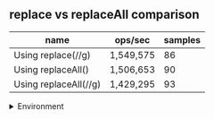 ## replace vs replaceAll comparison

|name|ops/sec|samples|
|-|-|-|
|Using replace(//g)|1,549,575|86|
|Using replaceAll()|1,506,653|90|
|Using replaceAll(//g)|1,429,295|93|


<details>
<summary>Environment</summary>

* __Machine:__ linux x64 | 2 vCPUs | 6.8GB Mem
* __Run:__ Tue Oct 10 2023 21:36:09 GMT+0000 (Coordinated Universal Time)
</details>

<!--
{"environment":{"platform":"linux","arch":"x64","cpus":2,"totalMemory":6.759754180908203},"benchmarks":"[{\"timeStamp\":1696973758375,\"currentTarget\":{\"0\":{\"name\":\"Using replace(//g)\",\"options\":{\"async\":false,\"defer\":false,\"delay\":0.005,\"initCount\":1,\"maxTime\":5,\"minSamples\":5,\"minTime\":0.05},\"async\":false,\"defer\":false,\"delay\":0.005,\"initCount\":1,\"maxTime\":5,\"minSamples\":5,\"minTime\":0.05,\"id\":1,\"stats\":{\"moe\":1.490384175488168e-8,\"rme\":2.3094624752718333,\"sem\":7.604000895347796e-9,\"deviation\":7.051660334286321e-8,\"mean\":6.453381215093107e-7,\"sample\":[6.376665326706622e-7,6.722063173025386e-7,6.820389032078508e-7,6.12873730956789e-7,6.078849284716536e-7,6.174570415133999e-7,5.996332584913772e-7,6.056417976400899e-7,6.086125913447851e-7,6.09689771756667e-7,6.003250094903673e-7,5.938394348486286e-7,6.114775315554712e-7,6.000699558697921e-7,6.098950009490367e-7,5.938133363386163e-7,6.356937221220461e-7,6.057500118629591e-7,6.046823336813135e-7,6.034462014804972e-7,6.55143316408845e-7,6.073883102401063e-7,6.078830074973902e-7,6.950235716997248e-7,6.326579553003701e-7,6.032136874822056e-7,6.086802102116352e-7,6.079352045174148e-7,6.046764140647243e-7,6.088628997817215e-7,7.122986618582139e-7,6.740211042042327e-7,6.535940020878809e-7,6.047796099459048e-7,7.08720745942868e-7,6.619681716807441e-7,7.303958432191326e-7,7.750498362911645e-7,8.631963912878427e-7,8.51723569327133e-7,7.903591985384834e-7,8.727165464553478e-7,6.099875320299896e-7,6.246278115213059e-7,6.079541971149283e-7,6.209110871215716e-7,6.690041876245611e-7,6.397390504887539e-7,6.372774508873493e-7,6.722285873588308e-7,6.144314439593813e-7,7.479366636613836e-7,8.157866090917718e-7,6.948373351048686e-7,6.247891477650185e-7,6.44693093385214e-7,6.23714351807915e-7,7.593738967448041e-7,9.288445359210401e-7,6.130410932903104e-7,6.151491767106386e-7,6.109270902533928e-7,6.145370361582993e-7,6.107942132485527e-7,6.042398453070134e-7,6.079707933947044e-7,6.044260937648287e-7,6.116198989275885e-7,6.130375462655405e-7,6.097075543323526e-7,6.687503202998956e-7,6.09839245041283e-7,6.127065578437885e-7,6.036526288317358e-7,5.975039740912972e-7,6.869863101452027e-7,5.970294320015184e-7,6.049504484198539e-7,6.005516038720699e-7,6.022337833349151e-7,6.100788768150328e-7,6.090930530511531e-7,6.01429462845212e-7,5.998540500142356e-7,5.992039598557465e-7,6.006417504982443e-7],\"variance\":4.972591347014708e-15},\"times\":{\"cycle\":0.05439942229074886,\"elapsed\":5.523,\"period\":6.453381215093107e-7,\"timeStamp\":1696973752851},\"running\":false,\"count\":84296,\"cycles\":6,\"hz\":1549575.2794848217},\"1\":{\"name\":\"Using replaceAll()\",\"options\":{\"async\":false,\"defer\":false,\"delay\":0.005,\"initCount\":1,\"maxTime\":5,\"minSamples\":5,\"minTime\":0.05},\"async\":false,\"defer\":false,\"delay\":0.005,\"initCount\":1,\"maxTime\":5,\"minSamples\":5,\"minTime\":0.05,\"id\":2,\"stats\":{\"moe\":4.954683051522677e-9,\"rme\":0.7464989558694435,\"sem\":2.5278995160829986e-9,\"deviation\":2.398176050057917e-8,\"mean\":6.637227035035814e-7,\"sample\":[6.647636548196927e-7,6.627347639931808e-7,6.579156570060254e-7,6.687450769966771e-7,6.496191153463234e-7,7.567280743719373e-7,6.505694650961327e-7,6.471133034225055e-7,6.973098744521017e-7,6.632524404908135e-7,7.125064196221927e-7,6.593361234160914e-7,6.449429535386834e-7,6.484057123725147e-7,6.481054931255846e-7,6.484373614545827e-7,7.050735876375844e-7,6.460399395205207e-7,6.468459054623733e-7,6.45778545161001e-7,6.50214625270684e-7,6.483130709993209e-7,6.480106736030137e-7,6.521648578347834e-7,6.501479825224556e-7,6.487730866317287e-7,6.528695975295671e-7,6.430043950130056e-7,6.478889330241021e-7,6.427916789462219e-7,6.41896006047948e-7,6.461834373358277e-7,6.397637775199826e-7,6.921681475721225e-7,6.679897632675956e-7,7.40294213632829e-7,6.720092933722576e-7,6.709550119194829e-7,6.572760985683872e-7,6.621433907423225e-7,6.675244445011027e-7,6.477289114388792e-7,6.922013054064734e-7,7.209346531876649e-7,6.796952309320144e-7,6.805238708361485e-7,6.569752304220899e-7,6.60780605025305e-7,6.499216118710401e-7,6.605039710362939e-7,6.577465038308071e-7,6.444538837117397e-7,6.488775289063396e-7,6.562728095559833e-7,6.508305648687583e-7,6.493670690820085e-7,6.439286488278113e-7,6.402966485218566e-7,6.42709904006731e-7,6.440688780388307e-7,6.900290019504608e-7,6.667659319505883e-7,6.673854901010925e-7,6.57865074002779e-7,6.78584857794832e-7,6.857213518095942e-7,6.835770814476753e-7,6.744569687543822e-7,6.662763790268093e-7,7.625004398097982e-7,6.895369121527733e-7,6.805442678122968e-7,6.578969442780107e-7,6.627502135308441e-7,6.723662404548526e-7,6.768842471603584e-7,6.84878676236248e-7,6.617915429037644e-7,6.645235011409559e-7,6.641397830271662e-7,6.627808089950665e-7,6.48418584194893e-7,6.457019236898129e-7,6.468543783384114e-7,6.438075417819309e-7,6.44498489348954e-7,6.447215812755759e-7,6.423873768213863e-7,6.606671340973701e-7,6.523068087656005e-7],\"variance\":5.751248367071393e-16},\"times\":{\"cycle\":0.052064400030931435,\"elapsed\":5.438,\"period\":6.637227035035814e-7,\"timeStamp\":1696973758392},\"running\":false,\"count\":78443,\"cycles\":6,\"hz\":1506653.2977120078},\"2\":{\"name\":\"Using replaceAll(//g)\",\"options\":{\"async\":false,\"defer\":false,\"delay\":0.005,\"initCount\":1,\"maxTime\":5,\"minSamples\":5,\"minTime\":0.05},\"async\":false,\"defer\":false,\"delay\":0.005,\"initCount\":1,\"maxTime\":5,\"minSamples\":5,\"minTime\":0.05,\"id\":3,\"stats\":{\"moe\":5.179207686965574e-9,\"rme\":0.7402617184663624,\"sem\":2.642452901513048e-9,\"deviation\":2.5482892934564345e-8,\"mean\":6.99645484531552e-7,\"sample\":[7.379670758698431e-7,7.107090854102801e-7,7.095460731616788e-7,7.410945520531185e-7,7.188446860866338e-7,7.098265125166683e-7,6.984781903413387e-7,7.083734242470066e-7,7.198468581169322e-7,7.037364969825276e-7,7.93842624032553e-7,7.195801657891481e-7,7.000151354769531e-7,6.965728248766204e-7,7.074001209738394e-7,7.001196128837139e-7,6.737217238086271e-7,7.460780125627127e-7,7.582481472016356e-7,8.200739505292748e-7,7.247520545549921e-7,7.199999596486744e-7,6.8807085692765e-7,7.024441873915558e-7,6.88400392752902e-7,6.739127200828547e-7,6.770077071031784e-7,6.816064804228819e-7,6.813119022959904e-7,6.804524190619661e-7,6.780559469651221e-7,6.855442784867883e-7,6.855858663123851e-7,6.996244749520244e-7,6.852114551042044e-7,6.907404753277775e-7,6.764603110699572e-7,6.824549968463572e-7,6.858126736181006e-7,6.847659191862259e-7,6.785484520310801e-7,6.912477555457144e-7,6.896360159426707e-7,6.802688916623052e-7,8.024587946374653e-7,7.00083444046325e-7,6.857871760806259e-7,6.925172779365782e-7,7.131853268381711e-7,6.887502985895836e-7,6.899057530496397e-7,7.05263523759679e-7,7.041778520337641e-7,6.909498235302011e-7,6.923226914663768e-7,6.945316102365903e-7,6.913242347383818e-7,7.050568595085686e-7,6.957420856985654e-7,6.919831582055102e-7,6.982811304802931e-7,6.882134949072024e-7,6.926742890883959e-7,6.814646053920582e-7,6.861253539460794e-7,6.891059221385724e-7,6.802460780761436e-7,6.896011245756002e-7,7.022628393520941e-7,6.942269683427943e-7,6.802232779097387e-7,6.83700363675403e-7,6.967968919843794e-7,6.837969859226753e-7,7.233549525611605e-7,6.876243675939719e-7,6.84777996967135e-7,6.878310318450824e-7,7.345378638431499e-7,7.019032972341882e-7,7.06696901378209e-7,7.085703262342821e-7,6.942083148811681e-7,6.845097091938753e-7,6.793551135982393e-7,6.829731336473556e-7,6.831126991156381e-7,6.86603231477381e-7,6.91327039467504e-7,6.843245165532697e-7,6.85822174805749e-7,6.987053289853322e-7,6.840413596897352e-7],\"variance\":6.493778323144694e-16},\"times\":{\"cycle\":0.05213548257083766,\"elapsed\":5.48,\"period\":6.99645484531552e-7,\"timeStamp\":1696973763831},\"running\":false,\"count\":74517,\"cycles\":6,\"hz\":1429295.2961306546},\"options\":{},\"events\":{\"start\":[null],\"cycle\":[null,null],\"complete\":[null,null]},\"length\":3,\"running\":false},\"type\":\"cycle\",\"target\":{\"name\":\"Using replace(//g)\",\"options\":{\"async\":false,\"defer\":false,\"delay\":0.005,\"initCount\":1,\"maxTime\":5,\"minSamples\":5,\"minTime\":0.05},\"async\":false,\"defer\":false,\"delay\":0.005,\"initCount\":1,\"maxTime\":5,\"minSamples\":5,\"minTime\":0.05,\"id\":1,\"stats\":{\"moe\":1.490384175488168e-8,\"rme\":2.3094624752718333,\"sem\":7.604000895347796e-9,\"deviation\":7.051660334286321e-8,\"mean\":6.453381215093107e-7,\"sample\":[6.376665326706622e-7,6.722063173025386e-7,6.820389032078508e-7,6.12873730956789e-7,6.078849284716536e-7,6.174570415133999e-7,5.996332584913772e-7,6.056417976400899e-7,6.086125913447851e-7,6.09689771756667e-7,6.003250094903673e-7,5.938394348486286e-7,6.114775315554712e-7,6.000699558697921e-7,6.098950009490367e-7,5.938133363386163e-7,6.356937221220461e-7,6.057500118629591e-7,6.046823336813135e-7,6.034462014804972e-7,6.55143316408845e-7,6.073883102401063e-7,6.078830074973902e-7,6.950235716997248e-7,6.326579553003701e-7,6.032136874822056e-7,6.086802102116352e-7,6.079352045174148e-7,6.046764140647243e-7,6.088628997817215e-7,7.122986618582139e-7,6.740211042042327e-7,6.535940020878809e-7,6.047796099459048e-7,7.08720745942868e-7,6.619681716807441e-7,7.303958432191326e-7,7.750498362911645e-7,8.631963912878427e-7,8.51723569327133e-7,7.903591985384834e-7,8.727165464553478e-7,6.099875320299896e-7,6.246278115213059e-7,6.079541971149283e-7,6.209110871215716e-7,6.690041876245611e-7,6.397390504887539e-7,6.372774508873493e-7,6.722285873588308e-7,6.144314439593813e-7,7.479366636613836e-7,8.157866090917718e-7,6.948373351048686e-7,6.247891477650185e-7,6.44693093385214e-7,6.23714351807915e-7,7.593738967448041e-7,9.288445359210401e-7,6.130410932903104e-7,6.151491767106386e-7,6.109270902533928e-7,6.145370361582993e-7,6.107942132485527e-7,6.042398453070134e-7,6.079707933947044e-7,6.044260937648287e-7,6.116198989275885e-7,6.130375462655405e-7,6.097075543323526e-7,6.687503202998956e-7,6.09839245041283e-7,6.127065578437885e-7,6.036526288317358e-7,5.975039740912972e-7,6.869863101452027e-7,5.970294320015184e-7,6.049504484198539e-7,6.005516038720699e-7,6.022337833349151e-7,6.100788768150328e-7,6.090930530511531e-7,6.01429462845212e-7,5.998540500142356e-7,5.992039598557465e-7,6.006417504982443e-7],\"variance\":4.972591347014708e-15},\"times\":{\"cycle\":0.05439942229074886,\"elapsed\":5.523,\"period\":6.453381215093107e-7,\"timeStamp\":1696973752851},\"running\":false,\"count\":84296,\"cycles\":6,\"hz\":1549575.2794848217},\"aborted\":false},{\"timeStamp\":1696973763830,\"currentTarget\":{\"0\":{\"name\":\"Using replace(//g)\",\"options\":{\"async\":false,\"defer\":false,\"delay\":0.005,\"initCount\":1,\"maxTime\":5,\"minSamples\":5,\"minTime\":0.05},\"async\":false,\"defer\":false,\"delay\":0.005,\"initCount\":1,\"maxTime\":5,\"minSamples\":5,\"minTime\":0.05,\"id\":1,\"stats\":{\"moe\":1.490384175488168e-8,\"rme\":2.3094624752718333,\"sem\":7.604000895347796e-9,\"deviation\":7.051660334286321e-8,\"mean\":6.453381215093107e-7,\"sample\":[6.376665326706622e-7,6.722063173025386e-7,6.820389032078508e-7,6.12873730956789e-7,6.078849284716536e-7,6.174570415133999e-7,5.996332584913772e-7,6.056417976400899e-7,6.086125913447851e-7,6.09689771756667e-7,6.003250094903673e-7,5.938394348486286e-7,6.114775315554712e-7,6.000699558697921e-7,6.098950009490367e-7,5.938133363386163e-7,6.356937221220461e-7,6.057500118629591e-7,6.046823336813135e-7,6.034462014804972e-7,6.55143316408845e-7,6.073883102401063e-7,6.078830074973902e-7,6.950235716997248e-7,6.326579553003701e-7,6.032136874822056e-7,6.086802102116352e-7,6.079352045174148e-7,6.046764140647243e-7,6.088628997817215e-7,7.122986618582139e-7,6.740211042042327e-7,6.535940020878809e-7,6.047796099459048e-7,7.08720745942868e-7,6.619681716807441e-7,7.303958432191326e-7,7.750498362911645e-7,8.631963912878427e-7,8.51723569327133e-7,7.903591985384834e-7,8.727165464553478e-7,6.099875320299896e-7,6.246278115213059e-7,6.079541971149283e-7,6.209110871215716e-7,6.690041876245611e-7,6.397390504887539e-7,6.372774508873493e-7,6.722285873588308e-7,6.144314439593813e-7,7.479366636613836e-7,8.157866090917718e-7,6.948373351048686e-7,6.247891477650185e-7,6.44693093385214e-7,6.23714351807915e-7,7.593738967448041e-7,9.288445359210401e-7,6.130410932903104e-7,6.151491767106386e-7,6.109270902533928e-7,6.145370361582993e-7,6.107942132485527e-7,6.042398453070134e-7,6.079707933947044e-7,6.044260937648287e-7,6.116198989275885e-7,6.130375462655405e-7,6.097075543323526e-7,6.687503202998956e-7,6.09839245041283e-7,6.127065578437885e-7,6.036526288317358e-7,5.975039740912972e-7,6.869863101452027e-7,5.970294320015184e-7,6.049504484198539e-7,6.005516038720699e-7,6.022337833349151e-7,6.100788768150328e-7,6.090930530511531e-7,6.01429462845212e-7,5.998540500142356e-7,5.992039598557465e-7,6.006417504982443e-7],\"variance\":4.972591347014708e-15},\"times\":{\"cycle\":0.05439942229074886,\"elapsed\":5.523,\"period\":6.453381215093107e-7,\"timeStamp\":1696973752851},\"running\":false,\"count\":84296,\"cycles\":6,\"hz\":1549575.2794848217},\"1\":{\"name\":\"Using replaceAll()\",\"options\":{\"async\":false,\"defer\":false,\"delay\":0.005,\"initCount\":1,\"maxTime\":5,\"minSamples\":5,\"minTime\":0.05},\"async\":false,\"defer\":false,\"delay\":0.005,\"initCount\":1,\"maxTime\":5,\"minSamples\":5,\"minTime\":0.05,\"id\":2,\"stats\":{\"moe\":4.954683051522677e-9,\"rme\":0.7464989558694435,\"sem\":2.5278995160829986e-9,\"deviation\":2.398176050057917e-8,\"mean\":6.637227035035814e-7,\"sample\":[6.647636548196927e-7,6.627347639931808e-7,6.579156570060254e-7,6.687450769966771e-7,6.496191153463234e-7,7.567280743719373e-7,6.505694650961327e-7,6.471133034225055e-7,6.973098744521017e-7,6.632524404908135e-7,7.125064196221927e-7,6.593361234160914e-7,6.449429535386834e-7,6.484057123725147e-7,6.481054931255846e-7,6.484373614545827e-7,7.050735876375844e-7,6.460399395205207e-7,6.468459054623733e-7,6.45778545161001e-7,6.50214625270684e-7,6.483130709993209e-7,6.480106736030137e-7,6.521648578347834e-7,6.501479825224556e-7,6.487730866317287e-7,6.528695975295671e-7,6.430043950130056e-7,6.478889330241021e-7,6.427916789462219e-7,6.41896006047948e-7,6.461834373358277e-7,6.397637775199826e-7,6.921681475721225e-7,6.679897632675956e-7,7.40294213632829e-7,6.720092933722576e-7,6.709550119194829e-7,6.572760985683872e-7,6.621433907423225e-7,6.675244445011027e-7,6.477289114388792e-7,6.922013054064734e-7,7.209346531876649e-7,6.796952309320144e-7,6.805238708361485e-7,6.569752304220899e-7,6.60780605025305e-7,6.499216118710401e-7,6.605039710362939e-7,6.577465038308071e-7,6.444538837117397e-7,6.488775289063396e-7,6.562728095559833e-7,6.508305648687583e-7,6.493670690820085e-7,6.439286488278113e-7,6.402966485218566e-7,6.42709904006731e-7,6.440688780388307e-7,6.900290019504608e-7,6.667659319505883e-7,6.673854901010925e-7,6.57865074002779e-7,6.78584857794832e-7,6.857213518095942e-7,6.835770814476753e-7,6.744569687543822e-7,6.662763790268093e-7,7.625004398097982e-7,6.895369121527733e-7,6.805442678122968e-7,6.578969442780107e-7,6.627502135308441e-7,6.723662404548526e-7,6.768842471603584e-7,6.84878676236248e-7,6.617915429037644e-7,6.645235011409559e-7,6.641397830271662e-7,6.627808089950665e-7,6.48418584194893e-7,6.457019236898129e-7,6.468543783384114e-7,6.438075417819309e-7,6.44498489348954e-7,6.447215812755759e-7,6.423873768213863e-7,6.606671340973701e-7,6.523068087656005e-7],\"variance\":5.751248367071393e-16},\"times\":{\"cycle\":0.052064400030931435,\"elapsed\":5.438,\"period\":6.637227035035814e-7,\"timeStamp\":1696973758392},\"running\":false,\"count\":78443,\"cycles\":6,\"hz\":1506653.2977120078},\"2\":{\"name\":\"Using replaceAll(//g)\",\"options\":{\"async\":false,\"defer\":false,\"delay\":0.005,\"initCount\":1,\"maxTime\":5,\"minSamples\":5,\"minTime\":0.05},\"async\":false,\"defer\":false,\"delay\":0.005,\"initCount\":1,\"maxTime\":5,\"minSamples\":5,\"minTime\":0.05,\"id\":3,\"stats\":{\"moe\":5.179207686965574e-9,\"rme\":0.7402617184663624,\"sem\":2.642452901513048e-9,\"deviation\":2.5482892934564345e-8,\"mean\":6.99645484531552e-7,\"sample\":[7.379670758698431e-7,7.107090854102801e-7,7.095460731616788e-7,7.410945520531185e-7,7.188446860866338e-7,7.098265125166683e-7,6.984781903413387e-7,7.083734242470066e-7,7.198468581169322e-7,7.037364969825276e-7,7.93842624032553e-7,7.195801657891481e-7,7.000151354769531e-7,6.965728248766204e-7,7.074001209738394e-7,7.001196128837139e-7,6.737217238086271e-7,7.460780125627127e-7,7.582481472016356e-7,8.200739505292748e-7,7.247520545549921e-7,7.199999596486744e-7,6.8807085692765e-7,7.024441873915558e-7,6.88400392752902e-7,6.739127200828547e-7,6.770077071031784e-7,6.816064804228819e-7,6.813119022959904e-7,6.804524190619661e-7,6.780559469651221e-7,6.855442784867883e-7,6.855858663123851e-7,6.996244749520244e-7,6.852114551042044e-7,6.907404753277775e-7,6.764603110699572e-7,6.824549968463572e-7,6.858126736181006e-7,6.847659191862259e-7,6.785484520310801e-7,6.912477555457144e-7,6.896360159426707e-7,6.802688916623052e-7,8.024587946374653e-7,7.00083444046325e-7,6.857871760806259e-7,6.925172779365782e-7,7.131853268381711e-7,6.887502985895836e-7,6.899057530496397e-7,7.05263523759679e-7,7.041778520337641e-7,6.909498235302011e-7,6.923226914663768e-7,6.945316102365903e-7,6.913242347383818e-7,7.050568595085686e-7,6.957420856985654e-7,6.919831582055102e-7,6.982811304802931e-7,6.882134949072024e-7,6.926742890883959e-7,6.814646053920582e-7,6.861253539460794e-7,6.891059221385724e-7,6.802460780761436e-7,6.896011245756002e-7,7.022628393520941e-7,6.942269683427943e-7,6.802232779097387e-7,6.83700363675403e-7,6.967968919843794e-7,6.837969859226753e-7,7.233549525611605e-7,6.876243675939719e-7,6.84777996967135e-7,6.878310318450824e-7,7.345378638431499e-7,7.019032972341882e-7,7.06696901378209e-7,7.085703262342821e-7,6.942083148811681e-7,6.845097091938753e-7,6.793551135982393e-7,6.829731336473556e-7,6.831126991156381e-7,6.86603231477381e-7,6.91327039467504e-7,6.843245165532697e-7,6.85822174805749e-7,6.987053289853322e-7,6.840413596897352e-7],\"variance\":6.493778323144694e-16},\"times\":{\"cycle\":0.05213548257083766,\"elapsed\":5.48,\"period\":6.99645484531552e-7,\"timeStamp\":1696973763831},\"running\":false,\"count\":74517,\"cycles\":6,\"hz\":1429295.2961306546},\"options\":{},\"events\":{\"start\":[null],\"cycle\":[null,null],\"complete\":[null,null]},\"length\":3,\"running\":false},\"type\":\"cycle\",\"target\":{\"name\":\"Using replaceAll()\",\"options\":{\"async\":false,\"defer\":false,\"delay\":0.005,\"initCount\":1,\"maxTime\":5,\"minSamples\":5,\"minTime\":0.05},\"async\":false,\"defer\":false,\"delay\":0.005,\"initCount\":1,\"maxTime\":5,\"minSamples\":5,\"minTime\":0.05,\"id\":2,\"stats\":{\"moe\":4.954683051522677e-9,\"rme\":0.7464989558694435,\"sem\":2.5278995160829986e-9,\"deviation\":2.398176050057917e-8,\"mean\":6.637227035035814e-7,\"sample\":[6.647636548196927e-7,6.627347639931808e-7,6.579156570060254e-7,6.687450769966771e-7,6.496191153463234e-7,7.567280743719373e-7,6.505694650961327e-7,6.471133034225055e-7,6.973098744521017e-7,6.632524404908135e-7,7.125064196221927e-7,6.593361234160914e-7,6.449429535386834e-7,6.484057123725147e-7,6.481054931255846e-7,6.484373614545827e-7,7.050735876375844e-7,6.460399395205207e-7,6.468459054623733e-7,6.45778545161001e-7,6.50214625270684e-7,6.483130709993209e-7,6.480106736030137e-7,6.521648578347834e-7,6.501479825224556e-7,6.487730866317287e-7,6.528695975295671e-7,6.430043950130056e-7,6.478889330241021e-7,6.427916789462219e-7,6.41896006047948e-7,6.461834373358277e-7,6.397637775199826e-7,6.921681475721225e-7,6.679897632675956e-7,7.40294213632829e-7,6.720092933722576e-7,6.709550119194829e-7,6.572760985683872e-7,6.621433907423225e-7,6.675244445011027e-7,6.477289114388792e-7,6.922013054064734e-7,7.209346531876649e-7,6.796952309320144e-7,6.805238708361485e-7,6.569752304220899e-7,6.60780605025305e-7,6.499216118710401e-7,6.605039710362939e-7,6.577465038308071e-7,6.444538837117397e-7,6.488775289063396e-7,6.562728095559833e-7,6.508305648687583e-7,6.493670690820085e-7,6.439286488278113e-7,6.402966485218566e-7,6.42709904006731e-7,6.440688780388307e-7,6.900290019504608e-7,6.667659319505883e-7,6.673854901010925e-7,6.57865074002779e-7,6.78584857794832e-7,6.857213518095942e-7,6.835770814476753e-7,6.744569687543822e-7,6.662763790268093e-7,7.625004398097982e-7,6.895369121527733e-7,6.805442678122968e-7,6.578969442780107e-7,6.627502135308441e-7,6.723662404548526e-7,6.768842471603584e-7,6.84878676236248e-7,6.617915429037644e-7,6.645235011409559e-7,6.641397830271662e-7,6.627808089950665e-7,6.48418584194893e-7,6.457019236898129e-7,6.468543783384114e-7,6.438075417819309e-7,6.44498489348954e-7,6.447215812755759e-7,6.423873768213863e-7,6.606671340973701e-7,6.523068087656005e-7],\"variance\":5.751248367071393e-16},\"times\":{\"cycle\":0.052064400030931435,\"elapsed\":5.438,\"period\":6.637227035035814e-7,\"timeStamp\":1696973758392},\"running\":false,\"count\":78443,\"cycles\":6,\"hz\":1506653.2977120078},\"aborted\":false},{\"timeStamp\":1696973769311,\"currentTarget\":{\"0\":{\"name\":\"Using replace(//g)\",\"options\":{\"async\":false,\"defer\":false,\"delay\":0.005,\"initCount\":1,\"maxTime\":5,\"minSamples\":5,\"minTime\":0.05},\"async\":false,\"defer\":false,\"delay\":0.005,\"initCount\":1,\"maxTime\":5,\"minSamples\":5,\"minTime\":0.05,\"id\":1,\"stats\":{\"moe\":1.490384175488168e-8,\"rme\":2.3094624752718333,\"sem\":7.604000895347796e-9,\"deviation\":7.051660334286321e-8,\"mean\":6.453381215093107e-7,\"sample\":[6.376665326706622e-7,6.722063173025386e-7,6.820389032078508e-7,6.12873730956789e-7,6.078849284716536e-7,6.174570415133999e-7,5.996332584913772e-7,6.056417976400899e-7,6.086125913447851e-7,6.09689771756667e-7,6.003250094903673e-7,5.938394348486286e-7,6.114775315554712e-7,6.000699558697921e-7,6.098950009490367e-7,5.938133363386163e-7,6.356937221220461e-7,6.057500118629591e-7,6.046823336813135e-7,6.034462014804972e-7,6.55143316408845e-7,6.073883102401063e-7,6.078830074973902e-7,6.950235716997248e-7,6.326579553003701e-7,6.032136874822056e-7,6.086802102116352e-7,6.079352045174148e-7,6.046764140647243e-7,6.088628997817215e-7,7.122986618582139e-7,6.740211042042327e-7,6.535940020878809e-7,6.047796099459048e-7,7.08720745942868e-7,6.619681716807441e-7,7.303958432191326e-7,7.750498362911645e-7,8.631963912878427e-7,8.51723569327133e-7,7.903591985384834e-7,8.727165464553478e-7,6.099875320299896e-7,6.246278115213059e-7,6.079541971149283e-7,6.209110871215716e-7,6.690041876245611e-7,6.397390504887539e-7,6.372774508873493e-7,6.722285873588308e-7,6.144314439593813e-7,7.479366636613836e-7,8.157866090917718e-7,6.948373351048686e-7,6.247891477650185e-7,6.44693093385214e-7,6.23714351807915e-7,7.593738967448041e-7,9.288445359210401e-7,6.130410932903104e-7,6.151491767106386e-7,6.109270902533928e-7,6.145370361582993e-7,6.107942132485527e-7,6.042398453070134e-7,6.079707933947044e-7,6.044260937648287e-7,6.116198989275885e-7,6.130375462655405e-7,6.097075543323526e-7,6.687503202998956e-7,6.09839245041283e-7,6.127065578437885e-7,6.036526288317358e-7,5.975039740912972e-7,6.869863101452027e-7,5.970294320015184e-7,6.049504484198539e-7,6.005516038720699e-7,6.022337833349151e-7,6.100788768150328e-7,6.090930530511531e-7,6.01429462845212e-7,5.998540500142356e-7,5.992039598557465e-7,6.006417504982443e-7],\"variance\":4.972591347014708e-15},\"times\":{\"cycle\":0.05439942229074886,\"elapsed\":5.523,\"period\":6.453381215093107e-7,\"timeStamp\":1696973752851},\"running\":false,\"count\":84296,\"cycles\":6,\"hz\":1549575.2794848217},\"1\":{\"name\":\"Using replaceAll()\",\"options\":{\"async\":false,\"defer\":false,\"delay\":0.005,\"initCount\":1,\"maxTime\":5,\"minSamples\":5,\"minTime\":0.05},\"async\":false,\"defer\":false,\"delay\":0.005,\"initCount\":1,\"maxTime\":5,\"minSamples\":5,\"minTime\":0.05,\"id\":2,\"stats\":{\"moe\":4.954683051522677e-9,\"rme\":0.7464989558694435,\"sem\":2.5278995160829986e-9,\"deviation\":2.398176050057917e-8,\"mean\":6.637227035035814e-7,\"sample\":[6.647636548196927e-7,6.627347639931808e-7,6.579156570060254e-7,6.687450769966771e-7,6.496191153463234e-7,7.567280743719373e-7,6.505694650961327e-7,6.471133034225055e-7,6.973098744521017e-7,6.632524404908135e-7,7.125064196221927e-7,6.593361234160914e-7,6.449429535386834e-7,6.484057123725147e-7,6.481054931255846e-7,6.484373614545827e-7,7.050735876375844e-7,6.460399395205207e-7,6.468459054623733e-7,6.45778545161001e-7,6.50214625270684e-7,6.483130709993209e-7,6.480106736030137e-7,6.521648578347834e-7,6.501479825224556e-7,6.487730866317287e-7,6.528695975295671e-7,6.430043950130056e-7,6.478889330241021e-7,6.427916789462219e-7,6.41896006047948e-7,6.461834373358277e-7,6.397637775199826e-7,6.921681475721225e-7,6.679897632675956e-7,7.40294213632829e-7,6.720092933722576e-7,6.709550119194829e-7,6.572760985683872e-7,6.621433907423225e-7,6.675244445011027e-7,6.477289114388792e-7,6.922013054064734e-7,7.209346531876649e-7,6.796952309320144e-7,6.805238708361485e-7,6.569752304220899e-7,6.60780605025305e-7,6.499216118710401e-7,6.605039710362939e-7,6.577465038308071e-7,6.444538837117397e-7,6.488775289063396e-7,6.562728095559833e-7,6.508305648687583e-7,6.493670690820085e-7,6.439286488278113e-7,6.402966485218566e-7,6.42709904006731e-7,6.440688780388307e-7,6.900290019504608e-7,6.667659319505883e-7,6.673854901010925e-7,6.57865074002779e-7,6.78584857794832e-7,6.857213518095942e-7,6.835770814476753e-7,6.744569687543822e-7,6.662763790268093e-7,7.625004398097982e-7,6.895369121527733e-7,6.805442678122968e-7,6.578969442780107e-7,6.627502135308441e-7,6.723662404548526e-7,6.768842471603584e-7,6.84878676236248e-7,6.617915429037644e-7,6.645235011409559e-7,6.641397830271662e-7,6.627808089950665e-7,6.48418584194893e-7,6.457019236898129e-7,6.468543783384114e-7,6.438075417819309e-7,6.44498489348954e-7,6.447215812755759e-7,6.423873768213863e-7,6.606671340973701e-7,6.523068087656005e-7],\"variance\":5.751248367071393e-16},\"times\":{\"cycle\":0.052064400030931435,\"elapsed\":5.438,\"period\":6.637227035035814e-7,\"timeStamp\":1696973758392},\"running\":false,\"count\":78443,\"cycles\":6,\"hz\":1506653.2977120078},\"2\":{\"name\":\"Using replaceAll(//g)\",\"options\":{\"async\":false,\"defer\":false,\"delay\":0.005,\"initCount\":1,\"maxTime\":5,\"minSamples\":5,\"minTime\":0.05},\"async\":false,\"defer\":false,\"delay\":0.005,\"initCount\":1,\"maxTime\":5,\"minSamples\":5,\"minTime\":0.05,\"id\":3,\"stats\":{\"moe\":5.179207686965574e-9,\"rme\":0.7402617184663624,\"sem\":2.642452901513048e-9,\"deviation\":2.5482892934564345e-8,\"mean\":6.99645484531552e-7,\"sample\":[7.379670758698431e-7,7.107090854102801e-7,7.095460731616788e-7,7.410945520531185e-7,7.188446860866338e-7,7.098265125166683e-7,6.984781903413387e-7,7.083734242470066e-7,7.198468581169322e-7,7.037364969825276e-7,7.93842624032553e-7,7.195801657891481e-7,7.000151354769531e-7,6.965728248766204e-7,7.074001209738394e-7,7.001196128837139e-7,6.737217238086271e-7,7.460780125627127e-7,7.582481472016356e-7,8.200739505292748e-7,7.247520545549921e-7,7.199999596486744e-7,6.8807085692765e-7,7.024441873915558e-7,6.88400392752902e-7,6.739127200828547e-7,6.770077071031784e-7,6.816064804228819e-7,6.813119022959904e-7,6.804524190619661e-7,6.780559469651221e-7,6.855442784867883e-7,6.855858663123851e-7,6.996244749520244e-7,6.852114551042044e-7,6.907404753277775e-7,6.764603110699572e-7,6.824549968463572e-7,6.858126736181006e-7,6.847659191862259e-7,6.785484520310801e-7,6.912477555457144e-7,6.896360159426707e-7,6.802688916623052e-7,8.024587946374653e-7,7.00083444046325e-7,6.857871760806259e-7,6.925172779365782e-7,7.131853268381711e-7,6.887502985895836e-7,6.899057530496397e-7,7.05263523759679e-7,7.041778520337641e-7,6.909498235302011e-7,6.923226914663768e-7,6.945316102365903e-7,6.913242347383818e-7,7.050568595085686e-7,6.957420856985654e-7,6.919831582055102e-7,6.982811304802931e-7,6.882134949072024e-7,6.926742890883959e-7,6.814646053920582e-7,6.861253539460794e-7,6.891059221385724e-7,6.802460780761436e-7,6.896011245756002e-7,7.022628393520941e-7,6.942269683427943e-7,6.802232779097387e-7,6.83700363675403e-7,6.967968919843794e-7,6.837969859226753e-7,7.233549525611605e-7,6.876243675939719e-7,6.84777996967135e-7,6.878310318450824e-7,7.345378638431499e-7,7.019032972341882e-7,7.06696901378209e-7,7.085703262342821e-7,6.942083148811681e-7,6.845097091938753e-7,6.793551135982393e-7,6.829731336473556e-7,6.831126991156381e-7,6.86603231477381e-7,6.91327039467504e-7,6.843245165532697e-7,6.85822174805749e-7,6.987053289853322e-7,6.840413596897352e-7],\"variance\":6.493778323144694e-16},\"times\":{\"cycle\":0.05213548257083766,\"elapsed\":5.48,\"period\":6.99645484531552e-7,\"timeStamp\":1696973763831},\"running\":false,\"count\":74517,\"cycles\":6,\"hz\":1429295.2961306546},\"options\":{},\"events\":{\"start\":[null],\"cycle\":[null,null],\"complete\":[null,null]},\"length\":3,\"running\":false},\"type\":\"cycle\",\"target\":{\"name\":\"Using replaceAll(//g)\",\"options\":{\"async\":false,\"defer\":false,\"delay\":0.005,\"initCount\":1,\"maxTime\":5,\"minSamples\":5,\"minTime\":0.05},\"async\":false,\"defer\":false,\"delay\":0.005,\"initCount\":1,\"maxTime\":5,\"minSamples\":5,\"minTime\":0.05,\"id\":3,\"stats\":{\"moe\":5.179207686965574e-9,\"rme\":0.7402617184663624,\"sem\":2.642452901513048e-9,\"deviation\":2.5482892934564345e-8,\"mean\":6.99645484531552e-7,\"sample\":[7.379670758698431e-7,7.107090854102801e-7,7.095460731616788e-7,7.410945520531185e-7,7.188446860866338e-7,7.098265125166683e-7,6.984781903413387e-7,7.083734242470066e-7,7.198468581169322e-7,7.037364969825276e-7,7.93842624032553e-7,7.195801657891481e-7,7.000151354769531e-7,6.965728248766204e-7,7.074001209738394e-7,7.001196128837139e-7,6.737217238086271e-7,7.460780125627127e-7,7.582481472016356e-7,8.200739505292748e-7,7.247520545549921e-7,7.199999596486744e-7,6.8807085692765e-7,7.024441873915558e-7,6.88400392752902e-7,6.739127200828547e-7,6.770077071031784e-7,6.816064804228819e-7,6.813119022959904e-7,6.804524190619661e-7,6.780559469651221e-7,6.855442784867883e-7,6.855858663123851e-7,6.996244749520244e-7,6.852114551042044e-7,6.907404753277775e-7,6.764603110699572e-7,6.824549968463572e-7,6.858126736181006e-7,6.847659191862259e-7,6.785484520310801e-7,6.912477555457144e-7,6.896360159426707e-7,6.802688916623052e-7,8.024587946374653e-7,7.00083444046325e-7,6.857871760806259e-7,6.925172779365782e-7,7.131853268381711e-7,6.887502985895836e-7,6.899057530496397e-7,7.05263523759679e-7,7.041778520337641e-7,6.909498235302011e-7,6.923226914663768e-7,6.945316102365903e-7,6.913242347383818e-7,7.050568595085686e-7,6.957420856985654e-7,6.919831582055102e-7,6.982811304802931e-7,6.882134949072024e-7,6.926742890883959e-7,6.814646053920582e-7,6.861253539460794e-7,6.891059221385724e-7,6.802460780761436e-7,6.896011245756002e-7,7.022628393520941e-7,6.942269683427943e-7,6.802232779097387e-7,6.83700363675403e-7,6.967968919843794e-7,6.837969859226753e-7,7.233549525611605e-7,6.876243675939719e-7,6.84777996967135e-7,6.878310318450824e-7,7.345378638431499e-7,7.019032972341882e-7,7.06696901378209e-7,7.085703262342821e-7,6.942083148811681e-7,6.845097091938753e-7,6.793551135982393e-7,6.829731336473556e-7,6.831126991156381e-7,6.86603231477381e-7,6.91327039467504e-7,6.843245165532697e-7,6.85822174805749e-7,6.987053289853322e-7,6.840413596897352e-7],\"variance\":6.493778323144694e-16},\"times\":{\"cycle\":0.05213548257083766,\"elapsed\":5.48,\"period\":6.99645484531552e-7,\"timeStamp\":1696973763831},\"running\":false,\"count\":74517,\"cycles\":6,\"hz\":1429295.2961306546},\"aborted\":false}]"}-->
